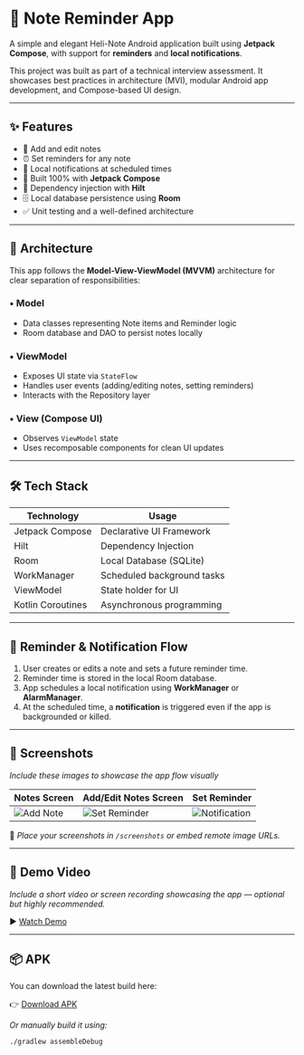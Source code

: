 # 📝 Note Reminder App

A simple and elegant Heli-Note Android application built using **Jetpack Compose**, with support for **reminders** and **local notifications**.

This project was built as part of a technical interview assessment. It showcases best practices in architecture (MVI), modular Android app development, and Compose-based UI design.

---

## ✨ Features

- 📄 Add and edit notes
- ⏰ Set reminders for any note
- 🔔 Local notifications at scheduled times
- 📱 Built 100% with **Jetpack Compose**
- 💉 Dependency injection with **Hilt**
- 🗄 Local database persistence using **Room**
- ✅ Unit testing and a well-defined architecture

---

## 🧱 Architecture

This app follows the **Model-View-ViewModel (MVVM)** architecture for clear separation of responsibilities:

### • **Model**
- Data classes representing Note items and Reminder logic
- Room database and DAO to persist notes locally

### • **ViewModel**
- Exposes UI state via `StateFlow`
- Handles user events (adding/editing notes, setting reminders)
- Interacts with the Repository layer

### • **View (Compose UI)**
- Observes `ViewModel` state
- Uses recomposable components for clean UI updates

---

## 🛠 Tech Stack

| Technology       | Usage                          |
|------------------|--------------------------------|
| Jetpack Compose  | Declarative UI Framework       |
| Hilt             | Dependency Injection           |
| Room             | Local Database (SQLite)        |
| WorkManager      | Scheduled background tasks     |
| ViewModel        | State holder for UI            |
| Kotlin Coroutines| Asynchronous programming       |

---

## 🔔 Reminder & Notification Flow

1. User creates or edits a note and sets a future reminder time.
2. Reminder time is stored in the local Room database.
3. App schedules a local notification using **WorkManager** or **AlarmManager**.
4. At the scheduled time, a **notification** is triggered even if the app is backgrounded or killed.

---

## 📸 Screenshots

_Include these images to showcase the app flow visually_

| Notes Screen | Add/Edit Notes Screen | Set Reminder |
|----------|---------------|--------------|
| ![Add Note](screenshots/add_note.png) | ![Set Reminder](screenshots/set_reminder.png) | ![Notification](screenshots/notification.png) |

📁 _Place your screenshots in `/screenshots` or embed remote image URLs._

---

## 🎥 Demo Video

_Include a short video or screen recording showcasing the app — optional but highly recommended._

▶️ [Watch Demo](https://drive.google.com/file/d/1MxNIRXplo0DvahLtHIFSnJW5XX-Grwjw/view?usp=drive_link)

---

## 📦 APK

You can download the latest build here:

👉 [Download APK](https://github.com/your-username/note-reminder-app/releases)

_Or manually build it using:_

```bash
./gradlew assembleDebug

